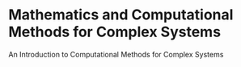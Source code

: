 # Mathematics and Computational Methods for Complex Systems
 An Introduction to Computational Methods for Complex Systems
